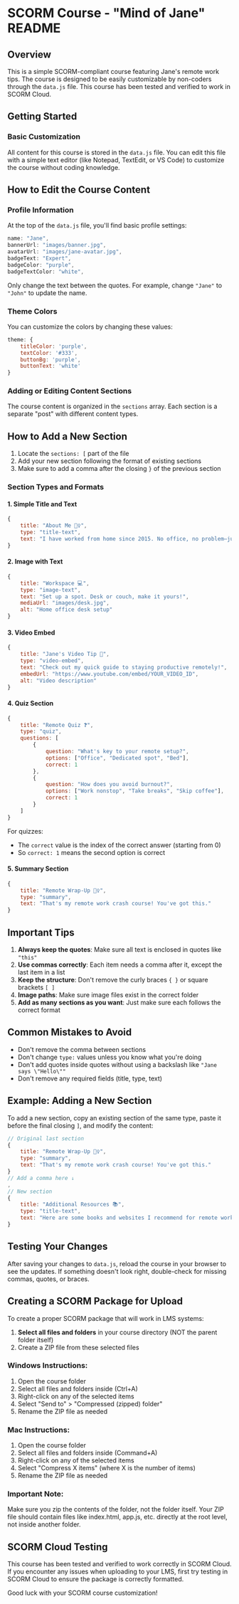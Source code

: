 # SCORM Course - "Mind of Jane" README

## Overview
This is a simple SCORM-compliant course featuring Jane's remote work tips. The course is designed to be easily customizable by non-coders through the `data.js` file. This course has been tested and verified to work in SCORM Cloud.

## Getting Started

### Basic Customization
All content for this course is stored in the `data.js` file. You can edit this file with a simple text editor (like Notepad, TextEdit, or VS Code) to customize the course without coding knowledge.

## How to Edit the Course Content

### Profile Information
At the top of the `data.js` file, you'll find basic profile settings:

```javascript
name: "Jane",
bannerUrl: "images/banner.jpg",
avatarUrl: "images/jane-avatar.jpg",
badgeText: "Expert",
badgeColor: "purple",
badgeTextColor: "white",
```

Only change the text between the quotes. For example, change `"Jane"` to `"John"` to update the name.

### Theme Colors
You can customize the colors by changing these values:

```javascript
theme: {
    titleColor: 'purple',
    textColor: '#333',
    buttonBg: 'purple',
    buttonText: 'white'
}
```

### Adding or Editing Content Sections

The course content is organized in the `sections` array. Each section is a separate "post" with different content types.

## How to Add a New Section

1. Locate the `sections: [` part of the file
2. Add your new section following the format of existing sections
3. Make sure to add a comma after the closing `}` of the previous section

### Section Types and Formats

#### 1. Simple Title and Text

```javascript
{
    title: "About Me 🙍‍♀️",
    type: "title-text",
    text: "I have worked from home since 2015. No office, no problem—just results."
}
```

#### 2. Image with Text

```javascript
{
    title: "Workspace 💻",
    type: "image-text",
    text: "Set up a spot. Desk or couch, make it yours!",
    mediaUrl: "images/desk.jpg",
    alt: "Home office desk setup"
}
```

#### 3. Video Embed

```javascript
{
    title: "Jane's Video Tip 📝",
    type: "video-embed",
    text: "Check out my quick guide to staying productive remotely!",
    embedUrl: "https://www.youtube.com/embed/YOUR_VIDEO_ID",
    alt: "Video description"
}
```

#### 4. Quiz Section

```javascript
{
    title: "Remote Quiz ❓",
    type: "quiz",
    questions: [
        {
            question: "What's key to your remote setup?",
            options: ["Office", "Dedicated spot", "Bed"],
            correct: 1
        },
        {
            question: "How does you avoid burnout?",
            options: ["Work nonstop", "Take breaks", "Skip coffee"],
            correct: 1
        }
    ]
}
```

For quizzes:
- The `correct` value is the index of the correct answer (starting from 0)
- So `correct: 1` means the second option is correct

#### 5. Summary Section

```javascript
{
    title: "Remote Wrap-Up 🙋‍♀️",
    type: "summary",
    text: "That's my remote work crash course! You've got this."
}
```

## Important Tips

1. **Always keep the quotes**: Make sure all text is enclosed in quotes like `"this"`
2. **Use commas correctly**: Each item needs a comma after it, except the last item in a list
3. **Keep the structure**: Don't remove the curly braces `{ }` or square brackets `[ ]`
4. **Image paths**: Make sure image files exist in the correct folder
5. **Add as many sections as you want**: Just make sure each follows the correct format

## Common Mistakes to Avoid

- Don't remove the comma between sections
- Don't change `type:` values unless you know what you're doing
- Don't add quotes inside quotes without using a backslash like `"Jane says \"Hello\""`
- Don't remove any required fields (title, type, text)

## Example: Adding a New Section

To add a new section, copy an existing section of the same type, paste it before the final closing `]`, and modify the content:

```javascript
// Original last section
{
    title: "Remote Wrap-Up 🙋‍♀️",
    type: "summary",
    text: "That's my remote work crash course! You've got this."
}
// Add a comma here ↓
,
// New section
{
    title: "Additional Resources 📚",
    type: "title-text",
    text: "Here are some books and websites I recommend for remote work mastery."
}
```

## Testing Your Changes

After saving your changes to `data.js`, reload the course in your browser to see the updates. If something doesn't look right, double-check for missing commas, quotes, or braces.

## Creating a SCORM Package for Upload

To create a proper SCORM package that will work in LMS systems:

1. **Select all files and folders** in your course directory (NOT the parent folder itself)
2. Create a ZIP file from these selected files

### Windows Instructions:
1. Open the course folder
2. Select all files and folders inside (Ctrl+A)
3. Right-click on any of the selected items
4. Select "Send to" > "Compressed (zipped) folder"
5. Rename the ZIP file as needed

### Mac Instructions:
1. Open the course folder
2. Select all files and folders inside (Command+A)
3. Right-click on any of the selected items
4. Select "Compress X items" (where X is the number of items)
5. Rename the ZIP file as needed

### Important Note:
Make sure you zip the contents of the folder, not the folder itself. Your ZIP file should contain files like index.html, app.js, etc. directly at the root level, not inside another folder.

## SCORM Cloud Testing
This course has been tested and verified to work correctly in SCORM Cloud. If you encounter any issues when uploading to your LMS, first try testing in SCORM Cloud to ensure the package is correctly formatted.

Good luck with your SCORM course customization!